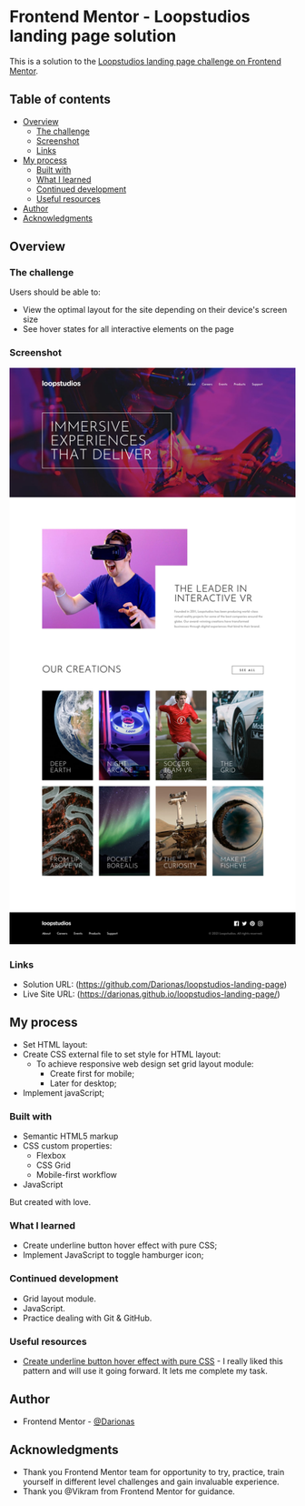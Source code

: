 # Frontend Mentor - Loopstudios landing page solution

This is a solution to the [Loopstudios landing page challenge on Frontend Mentor](https://www.frontendmentor.io/challenges/loopstudios-landing-page-N88J5Onjw). 

## Table of contents

- [Overview](#overview)
  - [The challenge](#the-challenge)
  - [Screenshot](#screenshot)
  - [Links](#links)
- [My process](#my-process)
  - [Built with](#built-with)
  - [What I learned](#what-i-learned)
  - [Continued development](#continued-development)
  - [Useful resources](#useful-resources)
- [Author](#author)
- [Acknowledgments](#acknowledgments)

## Overview

### The challenge

Users should be able to:

- View the optimal layout for the site depending on their device's screen size
- See hover states for all interactive elements on the page

### Screenshot

![Loopstudios_landing_page](./design/desktop-design.jpg)


### Links

- Solution URL: (https://github.com/Darionas/loopstudios-landing-page)
- Live Site URL: (https://darionas.github.io/loopstudios-landing-page/)

## My process

* Set HTML layout:
* Create CSS external file to set style for HTML layout:
  * To achieve responsive web design set grid layout module:
     * Create first for mobile;
     * Later for desktop;
* Implement javaScript;

### Built with

- Semantic HTML5 markup
- CSS custom properties:
    - Flexbox
    - CSS Grid
    - Mobile-first workflow
- JavaScript

But created with love.

### What I learned

- Create underline button hover effect with pure CSS;
- Implement JavaScript to toggle hamburger icon;

### Continued development

- Grid layout module.
- JavaScript.
- Practice dealing with Git & GitHub.

### Useful resources

- [Create underline button hover effect with pure CSS](https://www.youtube.com/watch?v=R033rKs6sgA) - I really liked this pattern and will use it going forward. It lets me complete my task.

## Author

- Frontend Mentor - [@Darionas](https://www.frontendmentor.io/profile/Darionas)

## Acknowledgments

- Thank you Frontend Mentor team for opportunity to try, practice, train yourself in different level challenges and gain invaluable experience.
- Thank you @Vikram from Frontend Mentor for guidance.
